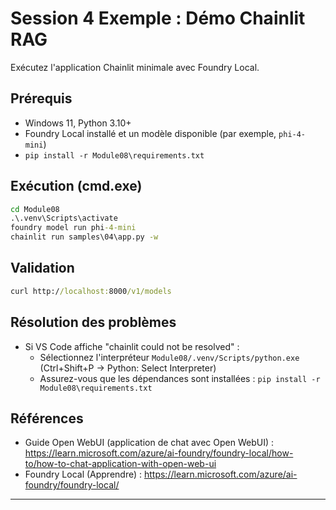 <!--
CO_OP_TRANSLATOR_METADATA:
{
  "original_hash": "f9e55b8feba71ce09355b66e3a25b6ff",
  "translation_date": "2025-09-22T12:28:21+00:00",
  "source_file": "Module08/samples/04/README.md",
  "language_code": "fr"
}
-->
# Session 4 Exemple : Démo Chainlit RAG

Exécutez l'application Chainlit minimale avec Foundry Local.

## Prérequis
- Windows 11, Python 3.10+
- Foundry Local installé et un modèle disponible (par exemple, `phi-4-mini`)
- `pip install -r Module08\requirements.txt`

## Exécution (cmd.exe)
```cmd
cd Module08
.\.venv\Scripts\activate
foundry model run phi-4-mini
chainlit run samples\04\app.py -w
```

## Validation
```cmd
curl http://localhost:8000/v1/models
```

## Résolution des problèmes
- Si VS Code affiche "chainlit could not be resolved" :
	- Sélectionnez l'interpréteur `Module08/.venv/Scripts/python.exe` (Ctrl+Shift+P → Python: Select Interpreter)
	- Assurez-vous que les dépendances sont installées : `pip install -r Module08\requirements.txt`

## Références
- Guide Open WebUI (application de chat avec Open WebUI) : https://learn.microsoft.com/azure/ai-foundry/foundry-local/how-to/how-to-chat-application-with-open-web-ui
- Foundry Local (Apprendre) : https://learn.microsoft.com/azure/ai-foundry/foundry-local/

---

